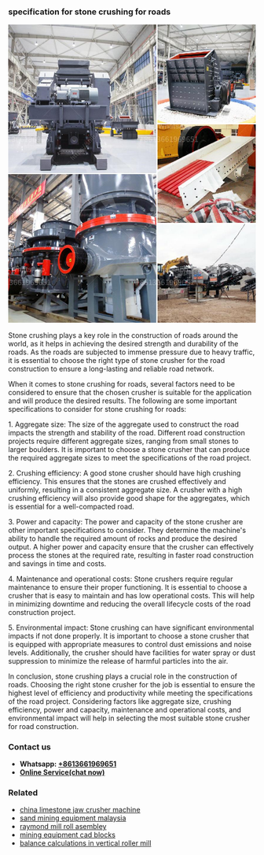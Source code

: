 <h3>specification for stone crushing for roads</h3><img src='1708408623.jpg' alt=''><p>Stone crushing plays a key role in the construction of roads around the world, as it helps in achieving the desired strength and durability of the roads. As the roads are subjected to immense pressure due to heavy traffic, it is essential to choose the right type of stone crusher for the road construction to ensure a long-lasting and reliable road network.</p><p>When it comes to stone crushing for roads, several factors need to be considered to ensure that the chosen crusher is suitable for the application and will produce the desired results. The following are some important specifications to consider for stone crushing for roads:</p><p>1. Aggregate size: The size of the aggregate used to construct the road impacts the strength and stability of the road. Different road construction projects require different aggregate sizes, ranging from small stones to larger boulders. It is important to choose a stone crusher that can produce the required aggregate sizes to meet the specifications of the road project.</p><p>2. Crushing efficiency: A good stone crusher should have high crushing efficiency. This ensures that the stones are crushed effectively and uniformly, resulting in a consistent aggregate size. A crusher with a high crushing efficiency will also provide good shape for the aggregates, which is essential for a well-compacted road.</p><p>3. Power and capacity: The power and capacity of the stone crusher are other important specifications to consider. They determine the machine's ability to handle the required amount of rocks and produce the desired output. A higher power and capacity ensure that the crusher can effectively process the stones at the required rate, resulting in faster road construction and savings in time and costs.</p><p>4. Maintenance and operational costs: Stone crushers require regular maintenance to ensure their proper functioning. It is essential to choose a crusher that is easy to maintain and has low operational costs. This will help in minimizing downtime and reducing the overall lifecycle costs of the road construction project.</p><p>5. Environmental impact: Stone crushing can have significant environmental impacts if not done properly. It is important to choose a stone crusher that is equipped with appropriate measures to control dust emissions and noise levels. Additionally, the crusher should have facilities for water spray or dust suppression to minimize the release of harmful particles into the air.</p><p>In conclusion, stone crushing plays a crucial role in the construction of roads. Choosing the right stone crusher for the job is essential to ensure the highest level of efficiency and productivity while meeting the specifications of the road project. Considering factors like aggregate size, crushing efficiency, power and capacity, maintenance and operational costs, and environmental impact will help in selecting the most suitable stone crusher for road construction.</p><h3>Contact us</h3><ul><li><strong>Whatsapp:&nbsp;<a href="https://wa.me/8613661969651">+8613661969651</a></strong></li><li><a href="https://swt.shibang-china.com/?git&amp;zhl&amp;specification for stone crushing for roads"><strong>Online Service(chat now)</strong></a></li></ul><h3>Related</h3><ul><li><a href='china limestone jaw crusher machine.md'>china limestone jaw crusher machine</a></li><li><a href='sand mining equipment malaysia.md'>sand mining equipment malaysia</a></li><li><a href='raymond mill roll asembley.md'>raymond mill roll asembley</a></li><li><a href='mining equipment cad blocks.md'>mining equipment cad blocks</a></li><li><a href='balance calculations in vertical roller mill.md'>balance calculations in vertical roller mill</a></li></ul>